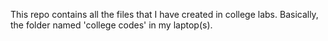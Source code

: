 This repo contains all the files that I have created in college labs. 
Basically, the folder named 'college codes' in my laptop(s).
